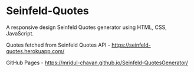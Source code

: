 # Seinfeld-Quotes

A responsive design Seinfeld Quotes generator using HTML, CSS, JavaScript.

Quotes fetched from Seinfeld Quotes API - https://seinfeld-quotes.herokuapp.com/

GitHub Pages - https://mridul-chavan.github.io/Seinfeld-QuotesGenerator/
